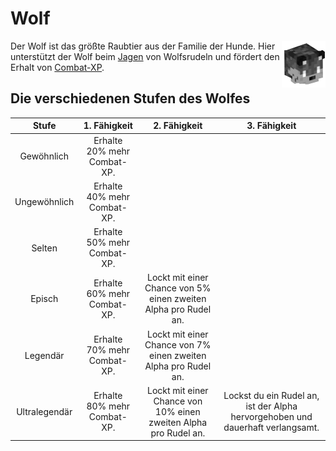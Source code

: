 # Wolf

<img align="right" width="70" eight="75" src="../../../assets/image/pets/Wolf.png">

Der Wolf ist das größte Raubtier aus der Familie der Hunde. Hier unterstützt der Wolf beim [Jagen](../../pages/nebenjobs/jagd.md) von Wolfsrudeln und fördert den Erhalt von [Combat-XP](../../pages/skills/combat.md).

## Die verschiedenen Stufen des Wolfes

| Stufe | 1. Fähigkeit | 2. Fähigkeit | 3. Fähigkeit |
|:-:|:-:|:-:|:-:|
| Gewöhnlich | Erhalte 20% mehr Combat-XP. |
| Ungewöhnlich | Erhalte 40% mehr Combat-XP. |
| Selten | Erhalte 50% mehr Combat-XP. |
| Episch | Erhalte 60% mehr Combat-XP. | Lockt mit einer Chance von 5% einen zweiten Alpha pro Rudel an.|
| Legendär | Erhalte 70% mehr Combat-XP. | Lockt mit einer Chance von 7% einen zweiten Alpha pro Rudel an. |
| Ultralegendär | Erhalte 80% mehr Combat-XP. | Lockt mit einer Chance von 10% einen zweiten Alpha pro Rudel an. | Lockst du ein Rudel an, ist der Alpha hervorgehoben und dauerhaft verlangsamt. |
